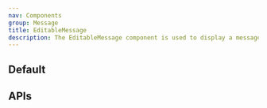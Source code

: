 ```yaml
---
nav: Components
group: Message
title: EditableMessage
description: The EditableMessage component is used to display a message that can be edited by the user. It consists of a Markdown component and an optional modal for editing the message. When the user clicks on the message, it enters editing mode and displays an input field for editing the message.
---
```


## Default

<code src="./demos/index.tsx" nopadding></code>

## APIs

<API></API>
